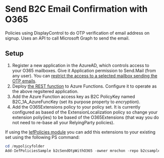 # Send B2C Email Confirmation with O365

Policies using DisplayControl to do OTP verification of email address on signup. Uses an API to
call Microsoft Graph to send the email.

## Setup

1. Register a new application in the AzureAD, which controls access to your O365 mailboxes. Give it Application permission to Send.Mail (from any user). You can [restrict the access to
a selected mailbox sending the OTP emails](https://docs.microsoft.com/en-us/graph/auth-limit-mailbox-access).
2. Deploy [the REST function](https://github.com/mrochon/b2csamples/tree/master/Policies/b2cSendOtpWith0365/source) to Azure Functions. Configure it to operate as the above regsitered application.
3. Add the Azure Function access key as B2C PolicyKey named B2C_1A_AzureFuncKey (set its purpose property to *encryption*).
4. Add the O365Extensions policy to your policy set. It is currently configured as based of the ExtensionLocalization policy so change your extension poliy(ies) to be based of the O365Extensions (that way you do not need to re-base all your RelyingParty policies).

If using the [IefPolicies module](https://www.powershellgallery.com/packages/IefPolicies) you can add this extensions to your existing set using the following PS command:

```PowerShell
cd /mypolicyfolder
Add-IefPoliciesSample b2cSendOtpWithO365 -owner mrochon -repo b2csamples
```